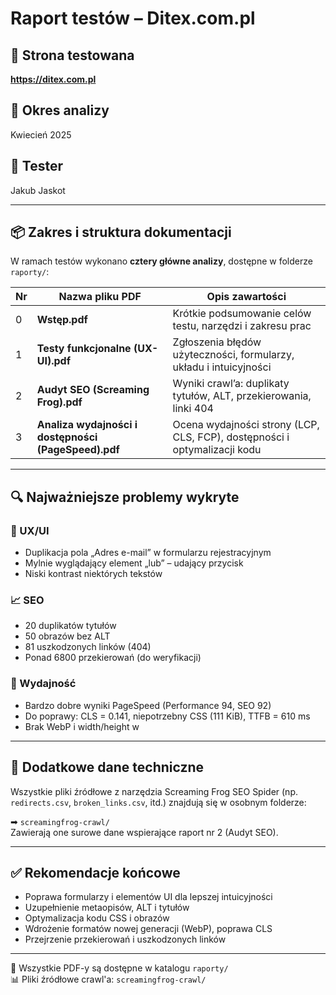 # Raport testów – Ditex.com.pl

## 📍 Strona testowana
**https://ditex.com.pl**

## 📅 Okres analizy
Kwiecień 2025

## 👤 Tester
Jakub Jaskot

---

## 📦 Zakres i struktura dokumentacji

W ramach testów wykonano **cztery główne analizy**, dostępne w folderze `raporty/`:

| Nr | Nazwa pliku PDF | Opis zawartości |
|----|------------------|-----------------|
| 0 | **Wstęp.pdf** | Krótkie podsumowanie celów testu, narzędzi i zakresu prac |
| 1 | **Testy funkcjonalne (UX-UI).pdf** | Zgłoszenia błędów użyteczności, formularzy, układu i intuicyjności |
| 2 | **Audyt SEO (Screaming Frog).pdf** | Wyniki crawl’a: duplikaty tytułów, ALT, przekierowania, linki 404 |
| 3 | **Analiza wydajności i dostępności (PageSpeed).pdf** | Ocena wydajności strony (LCP, CLS, FCP), dostępności i optymalizacji kodu |

---

## 🔍 Najważniejsze problemy wykryte

### 🧩 UX/UI
- Duplikacja pola „Adres e-mail” w formularzu rejestracyjnym
- Mylnie wyglądający element „lub” – udający przycisk
- Niski kontrast niektórych tekstów

### 📈 SEO
- 20 duplikatów tytułów
- 50 obrazów bez ALT
- 81 uszkodzonych linków (404)
- Ponad 6800 przekierowań (do weryfikacji)

### 🚀 Wydajność
- Bardzo dobre wyniki PageSpeed (Performance 94, SEO 92)
- Do poprawy: CLS = 0.141, niepotrzebny CSS (111 KiB), TTFB = 610 ms
- Brak WebP i width/height w <img>

---

## 📁 Dodatkowe dane techniczne

Wszystkie pliki źródłowe z narzędzia Screaming Frog SEO Spider (np. `redirects.csv`, `broken_links.csv`, itd.) znajdują się w osobnym folderze:

➡ `screamingfrog-crawl/`  
Zawierają one surowe dane wspierające raport nr 2 (Audyt SEO).

---

## ✅ Rekomendacje końcowe

- Poprawa formularzy i elementów UI dla lepszej intuicyjności
- Uzupełnienie metaopisów, ALT i tytułów
- Optymalizacja kodu CSS i obrazów
- Wdrożenie formatów nowej generacji (WebP), poprawa CLS
- Przejrzenie przekierowań i uszkodzonych linków

---

📎 Wszystkie PDF-y są dostępne w katalogu `raporty/`  
📊 Pliki źródłowe crawl'a: `screamingfrog-crawl/`
